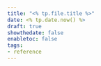 ```yaml
---
title: "<% tp.file.title %>"
date: <% tp.date.now() %>
draft: true
showthedate: false
enabletoc: false
tags:
- reference
---
```


